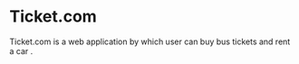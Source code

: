 Ticket.com
==========

Ticket.com is a  web application by which user can buy bus tickets and rent a car .
